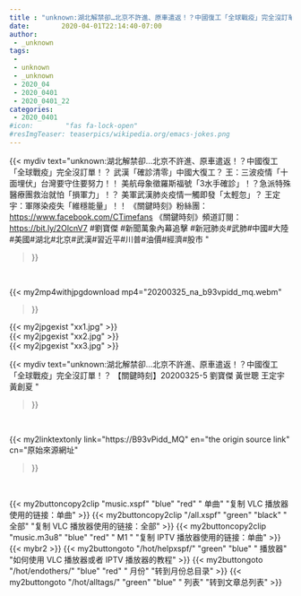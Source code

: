 ```yaml
---
title : "unknown:湖北解禁卻…北京不許進、原車遣返！？中國復工「全球戰疫」完全沒訂單！？ 【關鍵時刻】20200325-5 劉寶傑 黃世聰 王定宇 黃創夏 "
date:        2020-04-01T22:14:40-07:00
author:
 - _unknown
tags:
 - 
 - unknown
 - _unknown
 - 2020_04
 - 2020_0401
 - 2020_0401_22
categories:
 - 2020_0401
#icon:        "fas fa-lock-open"
#resImgTeaser: teaserpics/wikipedia.org/emacs-jokes.png
---
```







{{< mydiv text="unknown:湖北解禁卻…北京不許進、原車遣返！？中國復工「全球戰疫」完全沒訂單！？ 武漢「確診清零」中國大復工？ 王：三波疫情「十面埋伏」台灣要守住要努力！！ 美航母象徵羅斯福號「3水手確診」！？急派特殊醫療團救治就怕「損軍力」！？ 美軍武漢肺炎疫情一觸即發「太輕忽」？ 王定宇：軍隊染疫失「維穩能量」！！  《關鍵時刻》粉絲團：https://www.facebook.com/CTimefans 《關鍵時刻》頻道訂閱：https://bit.ly/2OlcnV7  #劉寶傑 #新聞萬象內幕追擊 #新冠肺炎#武肺#中國#大陸#美國#湖北#北京#武漢#習近平#川普#油價#經濟#股市 "
>}}
<br>


{{< my2mp4withjpgdownload mp4="20200325_na_b93vpidd_mq.webm"
>}}

{{< my2jpgexist "xx1.jpg" >}}<br>
{{< my2jpgexist "xx2.jpg" >}}<br>
{{< my2jpgexist "xx3.jpg" >}}<br>



{{< mydiv text="unknown:湖北解禁卻…北京不許進、原車遣返！？中國復工「全球戰疫」完全沒訂單！？ 【關鍵時刻】20200325-5 劉寶傑 黃世聰 王定宇 黃創夏 "
>}}
<br>

{{< my2linktextonly link="https://B93vPidd_MQ"
en="the origin source link" cn="原始來源網址"
>}}


<br>


{{< my2buttoncopy2clip "music.xspf"        "blue"   "red"    " 单曲"  "复制 VLC 播放器使用的链接：单曲" >}} {{< my2buttoncopy2clip "/all.xspf"         "green"  "black"  " 全部"  "复制 VLC 播放器使用的链接：全部" >}} {{< my2buttoncopy2clip "music.m3u8"        "blue"   "red"    " M1 "    "复制 IPTV 播放器使用的链接：单曲" >}} {{< mybr2 >}} {{< my2buttongoto      "/hot/helpxspf/"    "green"  "blue"   " 播放器" "如何使用 VLC 播放器或者 IPTV 播放器的教程" >}} {{< my2buttongoto      "/hot/endothers/"   "blue"   "red"    " 月份"   "转到月份总目录" >}} {{< my2buttongoto      "/hot/alltags/"     "green"  "blue"   " 列表"   "转到文章总列表" >}} 
